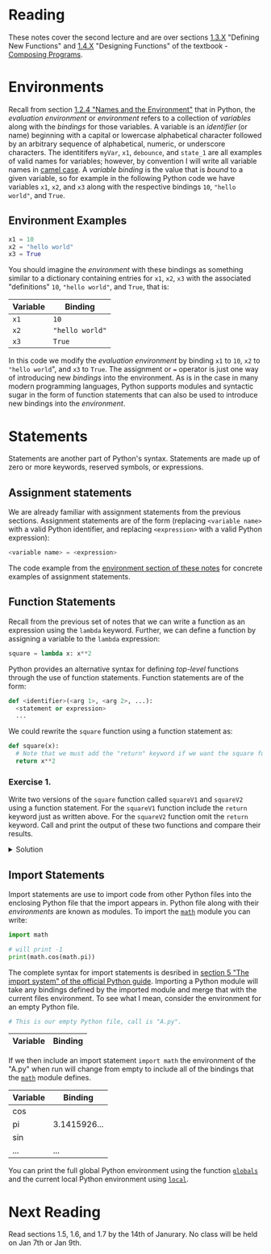 
# Reading 

These notes cover the second lecture and are over sections [1.3.X](https://www.composingprograms.com/pages/13-defining-new-functions.html) "Defining New Functions" and 
[1.4.X](https://www.composingprograms.com/pages/14-designing-functions.html) "Designing Functions" of the textbook - [Composing Programs](https://www.composingprograms.com/).

# Environments

Recall from section [1.2.4 "Names and the Environment"](https://www.composingprograms.com/pages/12-elements-of-programming.html#names-and-the-environment) that in Python, the _evaluation environment_ or _environment_ refers to a collection of _variables_ along with the _bindings_ for those variables. A variable is an _identifier_ (or name) beginning with a capital or lowercase alphabetical character followed by an arbitrary sequence of alphabetical, numeric, or underscore characters. The identitifers `myVar`, `x1`, `debounce`, and `state_1` are all examples of valid names for variables; however, by convention I will write all variable names in [camel case](https://en.wikipedia.org/wiki/Camel_case). A _variable binding_ is the value that is _bound_ to a given variable, so for example in the following Python code we have variables `x1`, `x2`, and `x3` along with the respective bindings `10`, `"hello world"`, and `True`.

## Environment Examples

```python
x1 = 10
x2 = "hello world"
x3 = True
```

You should imagine the _environment_ with these bindings as something similar to a dictionary containing entries for `x1`, `x2`, `x3` with the associated "definitions" `10`, `"hello world"`, and `True`, that is:

| Variable | Binding         |
| -------- | --------------- |
| `x1`     | `10`            |
| `x2`     | `"hello world"` |
| `x3`     | `True`          |

In this code we modify the _evaluation environment_ by binding `x1` to `10`, `x2` to `"hello world`", and `x3` to `True`. The assignment or `=` operator is just one way of introducing new _bindings_ into the environment. As is in the case in many modern programming languages, Python supports modules and syntactic sugar in the form of function statements that can also be used to introduce new bindings into the _environment_. 

# Statements

Statements are another part of Python's syntax. Statements are made up of zero or more keywords, reserved symbols, or expressions.

## Assignment statements 

We are already familiar with assignment statements from the previous sections. Assignment statements are of the form (replacing `<variable name>` with a valid Python identifier, and replacing `<expression>` with a valid Python expression):

```python
<variable name> = <expression>
```

The code example from the [environment section of these notes](#environment-examples) for concrete examples of assignment statements.

## Function Statements

Recall from the previous set of notes that we can write a function as an expression using the `lambda` keyword. Further, we can define a function by assigning a variable to the `lambda` expression:

```Python
square = lambda x: x**2
```

Python provides an alternative syntax for defining _top-level_ functions through the use of function statements. Function statements are of the form:

```Python
def <identifier>(<arg 1>, <arg 2>, ...):
  <statement or expression>
  ...
```

We could rewrite the `square` function using a function statement as:

```Python
def square(x):
  # Note that we must add the "return" keyword if we want the square function to return `x**2` as an output.
  return x**2
```

### Exercise 1.

Write two versions of the `square` function called `squareV1` and `squareV2` using a function statement. For the `squareV1` function include the `return` keyword just as written above. For the `squareV2` function omit the `return` keyword. Call and print the output of these two functions and compare their results.

<details>
  <summary>Solution</summary>

  Copy the following code into a `*.py` file such as `squares.py`, but the name doesn't matter. 
  
```Python
def squareV1(x):
  return x**2

def squareV2(x):
  x**2

print(squareV1(5))
print(squareV2(5))
```

  Run the Python file in MSYS2 by copying the name of the file into MSYS2 with the `python` command prepended.

```shell
$ python path/to/file/squares.py
25
None
```

  Without the `return` keyword we can see that `squareV2` has no _return_ value and implicitly returns the value `None`.



</details> 

## Import Statements

Import statements are use to import code from other Python files into the enclosing Python file that the import appears in. Python file along with their _environments_ are known as modules. To import the [`math`](https://docs.python.org/3/library/math.html) module you can write:

```Python
import math

# will print -1
print(math.cos(math.pi))
```

The complete syntax for import statements is desribed in [section 5 "The import system" of the official Python guide](https://docs.python.org/3/tutorial/modules.html). Importing a Python module will take any bindings defined by the imported module and merge that with the current files environment. To see what I mean, consider the environment for an empty Python file.

```Python
# This is our empty Python file, call is "A.py".
```

| Variable | Binding         |
| -------- | --------------- |

If we then include an import statement `import math` the environment of the "A.py" when run will change from empty to include all of the bindings that the [`math`](https://docs.python.org/3/library/math.html) module defines.

| Variable | Binding         |
| -------- | --------------- |
| cos      | <lambda>        |
| pi       | 3.1415926...    |
| sin      | <lambda>        |
| ...      | ...             |

You can print the full global Python environment using the function [`globals`](https://docs.python.org/3/library/functions.html#globals) and the current local Python environment using [`local`](https://docs.python.org/3/library/functions.html#locals).

# Next Reading

Read sections 1.5, 1.6, and 1.7 by the 14th of Janurary. No class will be held on Jan 7th or Jan 9th.
